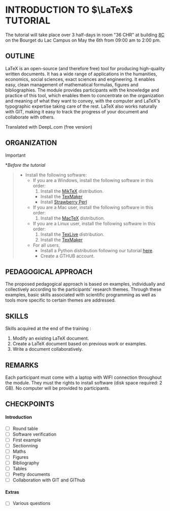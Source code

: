 # INTRODUCTION TO $\LaTeX$ TUTORIAL

The tutorial will take place over 3 half-days in room  "36 CHR" at building [8C](https://maps.app.goo.gl/7Wygrch4jbpJtZ2W6) on the Bourget du Lac Campus on May the 6th from 09:00 am to 2:00 pm.


## OUTLINE

LaTeX is an open-source (and therefore free) tool for producing high-quality written documents. It has a wide range of applications in the humanities, economics, social sciences, exact sciences and engineering. It enables easy, clean management of mathematical formulas, figures and bibliographies. The module provides participants with the knowledge and practice of this tool, which enables them to concentrate on the organization and meaning of what they want to convey, with the computer and LaTeX's typographic expertise taking care of the rest. LaTeX also works naturally with GIT, making it easy to track the progress of your document and collaborate with others.

Translated with DeepL.com (free version)


## ORGANIZATION

> [!IMPORTANT]
**Before the tutorial* 
>    - Install the following software:
>       - If you are a Windows, install the following software in this order:
>           1. Install the [MikTeX](https://miktex.org/download) distribution.
>           - Install the [TexMaker](https://www.xm1math.net/texmaker/)
>           - Install [Strawberry Perl](https://strawberryperl.com/)
>       - If you are a Mac user, install the following software in this order:
>           1. Install the [MacTeX](https://www.tug.org/mactex/) distribution.
>       - If you are a Linux user, install the following software in this order:
>           1. Install the [TexLive](https://www.tug.org/texlive/) distribution.
>           2. Install the [TexMaker](https://www.xm1math.net/texmaker/) 
>       - For all users, 
>           - Install a Python distribution following our tutorial [here](https://symmehub.github.io/positron/setup/setup.html#).
>           - Create a GTHUB account.


## PEDAGOGICAL APPROACH

The proposed pedagogical approach is based on examples, individually and collectively according to the participants' research themes. Through these examples, basic skills associated with scientific programming as well as tools more specific to certain themes are addressed.

## SKILLS

Skills acquired at the end of the training :

1. Modify an existing LaTeX document.
2. Create a LaTeX document based on previous work or examples.
3. Write a document collaboratively.

## REMARKS

Each participant must come with a laptop with WIFI connection throughout the module. They must the rights to install software (disk space required: 2 GB). No computer will be provided to participants.

## CHECKPOINTS


#### Introduction

- [ ] Round table
- [ ] Software verification
- [ ] First example
- [ ] Sectionning
- [ ] Maths
- [ ] Figures
- [ ] Bibliography
- [ ] Tables
- [ ] Pretty documents
- [ ] Collaboration with GIT and GIThub

#### Extras

- [ ] Various questions 



